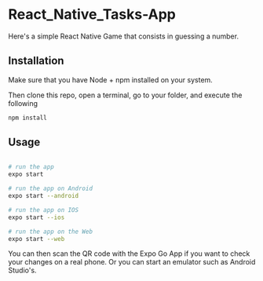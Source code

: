 # React_Native_Tasks-App

Here's a simple React Native Game that consists in guessing a number.

## Installation

Make sure that you have Node + npm installed on your system.

Then clone this repo, open a terminal, go to your folder,
and execute the following

```bash
npm install
```

## Usage

```bash

# run the app
expo start

# run the app on Android
expo start --android

# run the app on IOS
expo start --ios

# run the app on the Web
expo start --web
```

You can then scan the QR code with the Expo Go App if you want to check your changes on a real phone.
Or you can start an emulator such as Android Studio's.
